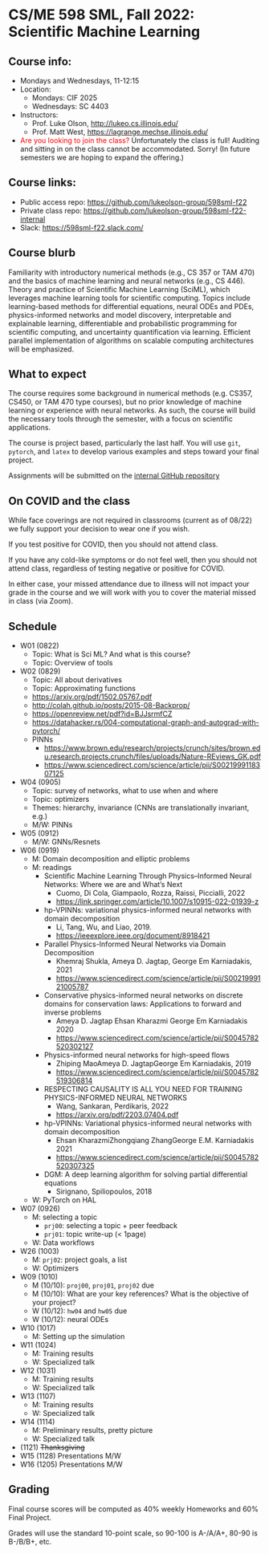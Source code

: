 # CS/ME 598 SML, Fall 2022: Scientific Machine Learning

## Course info:
* Mondays and Wednesdays, 11-12:15
* Location:
  * Mondays: CIF 2025
  * Wednesdays: SC 4403
* Instructors:
  * Prof. Luke Olson, http://lukeo.cs.illinois.edu/
  * Prof. Matt West, https://lagrange.mechse.illinois.edu/
* <span style="color:red">Are you looking to join the class?</span>   Unfortunately the class is full!  Auditing and sitting in on the class cannot be accommodated.  Sorry! (In future semesters we are hoping to expand the offering.)

## Course links:
* Public access repo: https://github.com/lukeolson-group/598sml-f22
* Private class repo: https://github.com/lukeolson-group/598sml-f22-internal
* Slack: https://598sml-f22.slack.com/

## Course blurb

Familiarity with introductory numerical methods (e.g., CS 357 or TAM 470) and
the basics of machine learning and neural networks (e.g., CS 446). Theory and
practice of Scientific Machine Learning (SciML), which leverages machine
learning tools for scientific computing. Topics include learning-based methods
for differential equations, neural ODEs and PDEs, physics-informed networks and
model discovery, interpretable and explainable learning, differentiable and
probabilistic programming for scientific computing, and uncertainty
quantification via learning. Efficient parallel implementation of algorithms on
scalable computing architectures will be emphasized.

## What to expect

The course requires some background in numerical methods (e.g. CS357, CS450, or
TAM 470 type courses), but no prior knowledge of machine learning or experience
with neural networks.  As such, the course will build the necessary tools through
the semester, with a focus on scientific applications.

The course is project based, particularly the last half.  You will use `git`,
`pytorch`, and `latex` to develop various examples and steps toward your final
project.

Assignments will be submitted on the [internal GitHub repository](https://github.com/lukeolson-group/598sml-f22-internal)

## On COVID and the class

While face coverings are not required in classrooms (current as of 08/22) we
fully support your decision to wear one if you wish.

If you test positive for COVID, then you should not attend class.

If you have any cold-like symptoms or do not feel well, then you should not
attend class, regardless of testing negative or positive for COVID.

In either case, your missed attendance due to illness will not impact
your grade in the course and we will work with you to cover the material
missed in class (via Zoom).

## Schedule

- W01 (0822)
  - Topic: What is Sci ML? And what is this course?
  - Topic: Overview of tools
- W02 (0829)
  - Topic: All about derivatives
  - Topic: Approximating functions
  - https://arxiv.org/pdf/1502.05767.pdf
  - http://colah.github.io/posts/2015-08-Backprop/
  - https://openreview.net/pdf?id=BJJsrmfCZ
  - https://datahacker.rs/004-computational-graph-and-autograd-with-pytorch/
  - PINNs
    - https://www.brown.edu/research/projects/crunch/sites/brown.edu.research.projects.crunch/files/uploads/Nature-REviews_GK.pdf
    - https://www.sciencedirect.com/science/article/pii/S0021999118307125
- W04 (0905)
   - Topic: survey of networks, what to use when and where
   - Topic: optimizers
   - Themes: hierarchy, invariance (CNNs are translationally invariant, e.g.)
   - M/W: PINNs
- W05 (0912)
   - M/W: GNNs/Resnets
- W06 (0919)
  - M: Domain decomposition and elliptic problems
  - M: readings
    - Scientific Machine Learning Through Physics–Informed Neural Networks: Where we are and What’s Next
      - Cuomo, Di Cola, Giampaolo, Rozza, Raissi, Piccialli, 2022
      - https://link.springer.com/article/10.1007/s10915-022-01939-z
    - hp-VPINNs: variational physics-informed neural networks with domain decomposition
      - Li, Tang, Wu, and Liao, 2019.
      - https://ieeexplore.ieee.org/document/8918421
    - Parallel Physics-Informed Neural Networks via Domain Decomposition
      - Khemraj Shukla, Ameya D. Jagtap, George Em Karniadakis, 2021
      - https://www.sciencedirect.com/science/article/pii/S0021999121005787
    - Conservative physics-informed neural networks on discrete domains for conservation laws: Applications to forward and inverse problems
      - Ameya D. Jagtap Ehsan Kharazmi George Em Karniadakis 2020
      - https://www.sciencedirect.com/science/article/pii/S0045782520302127
    - Physics-informed neural networks for high-speed flows
      - Zhiping MaoAmeya D. JagtapGeorge Em Karniadakis, 2019
      - https://www.sciencedirect.com/science/article/pii/S0045782519306814
    - RESPECTING CAUSALITY IS ALL YOU NEED FOR TRAINING PHYSICS-INFORMED NEURAL NETWORKS
      - Wang, Sankaran, Perdikaris, 2022
      - https://arxiv.org/pdf/2203.07404.pdf
    - hp-VPINNs: Variational physics-informed neural networks with domain decomposition
      - Ehsan KharazmiZhongqiang ZhangGeorge E.M. Karniadakis 2021
      - https://www.sciencedirect.com/science/article/pii/S0045782520307325
    - DGM: A deep learning algorithm for solving partial differential equations
      - Sirignano, Spiliopoulos, 2018
  - W: PyTorch on HAL
- W07 (0926)
  - M: selecting a topic
    - `prj00`: selecting a topic + peer feedback
    - `prj01`: topic write-up (< 1page)
  - W: Data workflows
- W26 (1003)
  - M: `prj02`: project goals, a list
  - W: Optimizers
- W09 (1010)
  - M (10/10): `proj00`, `proj01`, `proj02` due
  - M (10/10): What are your key references?  What is the objective of your project?
  - W (10/12): `hw04` and `hw05` due
  - W (10/12): neural ODEs
- W10 (1017)
  - M: Setting up the simulation
- W11 (1024)
  - M: Training results
  - W: Specialized talk
- W12 (1031)
  - M: Training results
  - W: Specialized talk
- W13 (1107)
  - M: Training results
  - W: Specialized talk
- W14 (1114)
  - M: Preliminary results, pretty picture
  - W: Specialized talk
- (1121) ~~Thanksgiving~~
- W15 (1128) Presentations M/W
- W16 (1205) Presentations M/W

## Grading

Final course scores will be computed as 40% weekly Homeworks and 60% Final Project.

Grades will use the standard 10-point scale, so 90-100 is A-/A/A+, 80-90 is B-/B/B+, etc.
